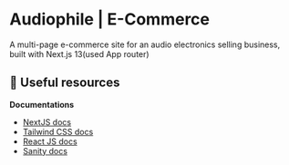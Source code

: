 # Audiophile | E-Commerce

A multi-page e-commerce site for an audio electronics selling business, built with Next.js 13(used App router)

## 👀 Useful resources

**Documentations**

-   [NextJS docs](https://nextjs.org/docs/app/)
-   [Tailwind CSS docs](https://tailwindcss.com/docs/)
-   [React JS docs](https://react.dev/)
-   [Sanity docs](https://www.sanity.io/docs)
